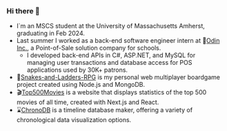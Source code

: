 ### Hi there 👋

- I`m an MSCS student at the University of Massachusetts Amherst, graduating in Feb 2024.
- Last summer I worked as a back-end software engineer intern at 🔨[Odin Inc.](https://odin-inc.com/), a Point-of-Sale solution company for schools.
    - I developed back-end APIs in C#, ASP.NET, and MySQL for managing user transactions and database access for POS applications used by 30K+ patrons. 
- 🎲[Snakes-and-Ladders-RPG](https://jkvin114.github.io/Snakes-and-Ladders-RPG-wiki/index.html) is my personal web multiplayer boardgame project created using Node.js and MongoDB.
- 🎬️[Top500Movies](http://ec2-34-202-98-227.compute-1.amazonaws.com:3000) is a website that displays statistics of the top 500 movies of all time, created with Next.js and React.
- ⌛️[ChronoDB](https://jkvin114.github.io/chronodb-lite) is a timeline database maker, offering a variety of chronological data visualization options.

<!--
**jkvin114/jkvin114** is a ✨ _special_ ✨ repository because its `README.md` (this file) appears on your GitHub profile.

[![My GitHub Language Stats](https://github-readme-stats.vercel.app/api/top-langs/?username=jkvin114&langs_count=6&theme=tokyonight)]()
Here are some ideas to get you started:

- 🔭 I’m currently working on ...
- 🌱 I’m currently learning ...
- 👯 I’m looking to collaborate on ...
- 🤔 I’m looking for help with ...
- 💬 Ask me about ...
- 📫 How to reach me: ...
- 😄 Pronouns: ...
- ⚡ Fun fact: ...
-->
